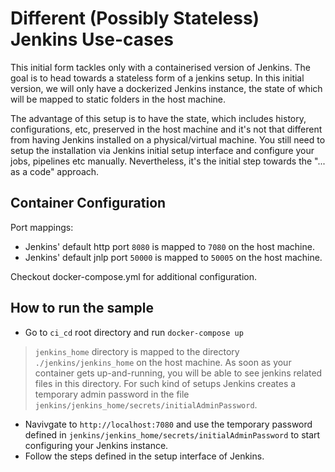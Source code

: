 # Different (Possibly Stateless) Jenkins Use-cases
This initial form tackles only with a containerised version of Jenkins. The goal is to head towards a stateless form of a jenkins setup. In this initial version, we will only have a dockerized Jenkins instance, the state of which will be mapped to static folders in the host machine.

The advantage of this setup is to have the state, which includes history, configurations, etc,  preserved in the host machine and it's not that different from having Jenkins installed on a physical/virtual machine. You still need to setup the installation via Jenkins initial setup interface and configure your jobs, pipelines etc manually.  Nevertheless, it's the initial step towards the "... as a code" approach. 

## Container Configuration
Port mappings:
* Jenkins' default http port `8080` is mapped to `7080` on the host machine. 
* Jenkins' default jnlp port `50000` is mapped to `50005` on the host machine.  

Checkout docker-compose.yml for additional configuration. 


## How to run the sample
* Go to `ci_cd` root directory and run `docker-compose up`
> `jenkins_home` directory is mapped to the directory `./jenkins/jenkins_home` on the host machine. As soon as your container gets up-and-running, you will be able to see jenkins related files in this directory. For such kind of setups Jenkins creates a temporary admin password in the file `jenkins/jenkins_home/secrets/initialAdminPassword`. 
* Navivgate to `http://localhost:7080` and use the temporary password defined in `jenkins/jenkins_home/secrets/initialAdminPassword` to start configuring your Jenkins instance. 
* Follow the steps defined in the setup interface of Jenkins. 



